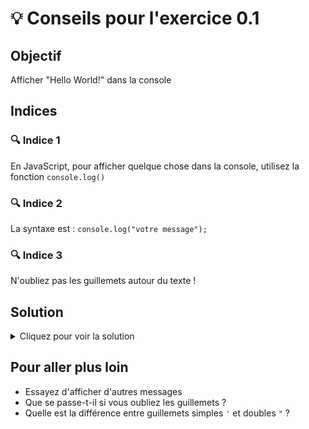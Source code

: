 # 💡 Conseils pour l'exercice 0.1

## Objectif
Afficher "Hello World!" dans la console

## Indices

### 🔍 Indice 1
En JavaScript, pour afficher quelque chose dans la console, utilisez la fonction `console.log()`

### 🔍 Indice 2
La syntaxe est : `console.log("votre message");`

### 🔍 Indice 3
N'oubliez pas les guillemets autour du texte !

## Solution
<details>
<summary>Cliquez pour voir la solution</summary>

```javascript
console.log("Hello World!");
```

</details>

## Pour aller plus loin
- Essayez d'afficher d'autres messages
- Que se passe-t-il si vous oubliez les guillemets ?
- Quelle est la différence entre guillemets simples `'` et doubles `"` ?
